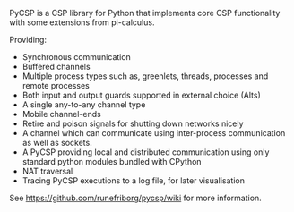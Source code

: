 PyCSP is a CSP library for Python that implements core CSP
functionality with some extensions from pi-calculus.

Providing:

* Synchronous communication
* Buffered channels
* Multiple process types such as, greenlets, threads, processes and remote processes
* Both input and output guards supported in external choice (Alts)
* A single any-to-any channel type
* Mobile channel-ends
* Retire and poison signals for shutting down networks nicely
* A channel which can communicate using inter-process communication as well as sockets.
* A PyCSP providing local and distributed communication using only standard python modules bundled with CPython
* NAT traversal
* Tracing PyCSP executions to a log file, for later visualisation

See https://github.com/runefriborg/pycsp/wiki for more information.
